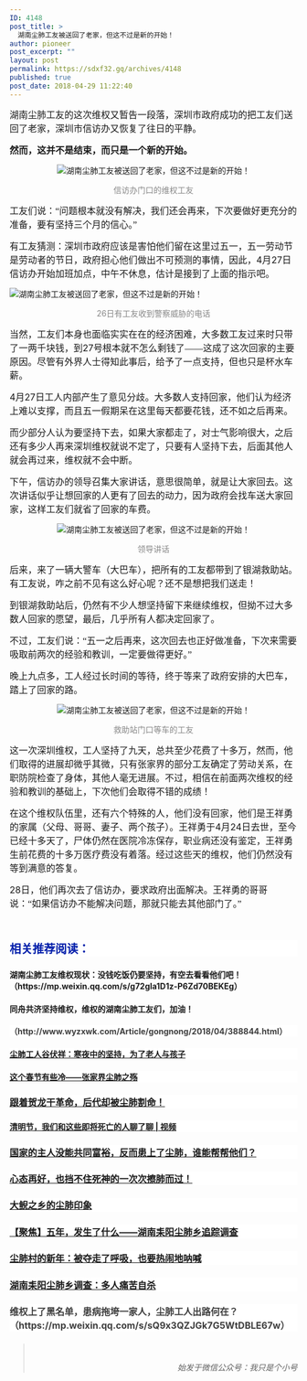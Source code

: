 ```yaml
---
ID: 4148
post_title: >
  湖南尘肺工友被送回了老家，但这不过是新的开始！
author: pioneer
post_excerpt: ""
layout: post
permalink: https://sdxf32.gq/archives/4148
published: true
post_date: 2018-04-29 11:22:40
---
```

<div class="bpp-post-content">

<span style="font-size: 16px; font-family: 宋体;">湖南尘肺工友的这次维权又暂告一段落，深圳市政府成功的把工友们送回了老家，深圳市信访办又恢复了往日的平静。</span>

<strong><span style="font-size: 16px; font-family: 宋体;">然而，这并不是结束，而只是一个新的开始。</span></strong>
<p style="text-align: center;"><img title="湖南尘肺工友被送回了老家，但这不过是新的开始！" src="https://sdxf32.gq/wp-content/uploads/2018/04/beepress-beepress-weixin-zhihu-jianshu-plugin-2-4-2-4148-1524971909.jpeg" alt="湖南尘肺工友被送回了老家，但这不过是新的开始！" /></p>
<p style="text-align: center;"><span style="color: #888888;">信访办门口的维权工友</span></p>
<span style="font-size: 16px; font-family: 宋体;">工友们说：“问题根本就没有解决，我们还会再来，下次要做好更充分的准备，要有坚持三个月的信心。”</span>

<span style="font-size: 16px; font-family: 宋体;">有工友猜测：深圳市政府应该是害怕他们留在这里过五一，五一劳动节是劳动者的节日，政府担心他们做出不可预测的事情，因此，</span><span style="font-size: 16px;">4</span><span style="font-size: 16px; font-family: 宋体;">月</span><span style="font-size: 16px;">27</span><span style="font-size: 16px; font-family: 宋体;">日信访办开始加班加点，中午不休息，估计是接到了上面的指示吧。</span>

<img title="湖南尘肺工友被送回了老家，但这不过是新的开始！" src="https://sdxf32.gq/wp-content/uploads/2018/04/beepress-beepress-weixin-zhihu-jianshu-plugin-2-4-2-4148-1524971914.jpg" alt="湖南尘肺工友被送回了老家，但这不过是新的开始！" />
<p style="text-align: center;"><span style="color: #888888;">26日有工友收到警察威胁的电话</span></p>
<span style="font-size: 16px; font-family: 宋体;">当然，工友们本身也面临实实在在的经济困难，大多数工友过来时只带了一两千块钱，到</span><span style="font-size: 16px;">27</span><span style="font-size: 16px; font-family: 宋体;">号根本就不怎么剩钱了——这成了这次回家的主要原因。尽管有外界人士得知此事后，给予了一点支持，但也只是杯水车薪。</span>

<span style="font-size: 16px;">4</span><span style="font-size: 16px; font-family: 宋体;">月</span><span style="font-size: 16px;">27</span><span style="font-size: 16px; font-family: 宋体;">日工人内部产生了意见分歧。大多数人支持回家，他们认为经济上难以支撑，而且五一假期呆在这里每天都要花钱，还不如之后再来。</span>

<span style="font-size: 16px; font-family: 宋体;">而少部分人认为要坚持下去，如果大家都走了，对士气影响很大，之后还有多少人再来深圳维权就说不定了，只要有人坚持下去，后面其他人就会再过来，维权就不会中断。</span>

<span style="font-size: 16px; font-family: 宋体;">下午，信访办的领导召集大家讲话，意思很简单，就是让大家回去。这次讲话似乎让想回家的人更有了回去的动力，因为政府会找车送大家回家，这样工友们就省了回家的车费。</span>
<p style="text-align: center;"><img title="湖南尘肺工友被送回了老家，但这不过是新的开始！" src="https://sdxf32.gq/wp-content/uploads/2018/04/beepress-beepress-weixin-zhihu-jianshu-plugin-2-4-2-4148-1524971920.jpeg" alt="湖南尘肺工友被送回了老家，但这不过是新的开始！" /></p>
<p style="text-align: center;"><span style="color: #888888;">领导讲话</span></p>
<span style="font-size: 16px; font-family: 宋体;">后来，来了一辆大警车（大巴车），把所有的工友都带到了银湖救助站。有工友说，咋之前不见有这么好心呢？还不是想把我们送走！</span>

<span style="font-size: 16px; font-family: 宋体;">到银湖救助站后，仍然有不少人想坚持留下来继续维权，但拗不过大多数人回家的愿望，最后，几乎所有人都决定回家了。</span>

<span style="font-size: 16px; font-family: 宋体;">不过，工友们说：“五一之后再来，这次回去也正好做准备，下次来需要吸取前两次的经验和教训，一定要做得更好。”</span>

<span style="font-size: 16px; font-family: 宋体;">晚上九点多，工人经过长时间的等待，终于等来了政府安排的大巴车，踏上了回家的路。</span>
<p style="text-align: center;"><img title="湖南尘肺工友被送回了老家，但这不过是新的开始！" src="https://sdxf32.gq/wp-content/uploads/2018/04/beepress-beepress-weixin-zhihu-jianshu-plugin-2-4-2-4148-1524971927.jpeg" alt="湖南尘肺工友被送回了老家，但这不过是新的开始！" /></p>
<p style="text-align: center;"><span style="color: #888888;">救助站门口等车的工友</span></p>
<span style="font-size: 16px; font-family: 宋体;">这一次深圳维权，工人坚持了九天，总共至少花费了十多万，然而，他们取得的进展却微乎其微，只有张家界的部分工友确定了劳动关系，在职防院检查了身体，其他人毫无进展。不过，相信在前面两次维权的经验和教训的基础上，下次他们会取得不错的成绩！</span>

<span style="font-size: 16px; font-family: 宋体;">在这个维权队伍里，还有六个特殊的人，他们没有回家，他们是王祥勇的家属（父母、哥哥、妻子、两个孩子）。王祥勇于</span><span style="font-size: 16px;">4</span><span style="font-size: 16px; font-family: 宋体;">月</span><span style="font-size: 16px;">24</span><span style="font-size: 16px; font-family: 宋体;">日去世，至今已经十多天了，尸体仍然在医院冷冻保存，职业病还没有鉴定，王祥勇生前花费的十多万医疗费没有着落。经过这些天的维权，他们仍然没有等到满意的答复。</span>

<span style="font-size: 16px;">28</span><span style="font-size: 16px; font-family: 宋体;">日，他们再次去了信访办，要求政府出面解决。王祥勇的哥哥说：“如果信访办不能解决问题，那就只能去其他部门了。”</span>

&nbsp;
<h4 style="max-width: 100%; min-height: 1em; color: #3e3e3e; font-size: 16px; white-space: normal; background-color: #ffffff; box-sizing: border-box !important; overflow-wrap: break-word !important;"><span style="max-width: 100%; color: #021eaa; font-size: 20px; box-sizing: border-box !important; overflow-wrap: break-word !important;"><strong style="max-width: 100%; box-sizing: border-box !important; overflow-wrap: break-word !important;">相关推荐阅读：</strong></span></h4>
<h4>湖南尘肺工友维权现状：没钱吃饭仍要坚持，有空去看看他们吧！（https://mp.weixin.qq.com/s/g72gIa1D1z-P6Zd70BEKEg）</h4>
<h4>同舟共济坚持维权，维权的湖南尘肺工友们，加油！</h4>
<h4 style="max-width: 100%; color: #3e3e3e; white-space: normal; background-color: #ffffff; box-sizing: border-box !important; overflow-wrap: break-word !important;">（http://www.wyzxwk.com/Article/gongnong/2018/04/388844.html）</h4>
<h4 style="max-width: 100%; color: #3e3e3e; white-space: normal; background-color: #ffffff; box-sizing: border-box !important; overflow-wrap: break-word !important;"><a style="max-width: 100%; box-sizing: border-box !important; overflow-wrap: break-word !important;" href="http://mp.weixin.qq.com/s?__biz=MzU4NjM0MzcyMA==&amp;mid=2247483744&amp;idx=1&amp;sn=4cb1d912f4593bf3d0701b44939ddf14&amp;chksm=fdfdf527ca8a7c3183192fd707320e7099bc477c9d472afb1f6a8679e3a36a491d3797762ec7&amp;scene=21#wechat_redirect" target="_blank" rel="noopener">尘肺工人谷伏祥：寒夜中的坚持，为了老人与孩子</a></h4>
<h4 style="max-width: 100%; color: #3e3e3e; white-space: normal; background-color: #ffffff; box-sizing: border-box !important; overflow-wrap: break-word !important;"><a style="max-width: 100%; box-sizing: border-box !important; overflow-wrap: break-word !important;" href="http://mp.weixin.qq.com/s?__biz=MjM5MjMwODcxNg==&amp;mid=2650107729&amp;idx=2&amp;sn=3f6778d0e1c749efafe45a9a2585b162&amp;chksm=bea983d289de0ac4ec7fbf5615748620c8ea494b12718d8c0538a8a24a4dc52bf7abb2e6f1c6&amp;scene=21#wechat_redirect" target="_blank" rel="noopener">这个春节有些冷——张家界尘肺之殇</a></h4>
<h4 style="max-width: 100%; min-height: 1em; color: #3e3e3e; font-size: 16px; white-space: normal; background-color: #ffffff; box-sizing: border-box !important; overflow-wrap: break-word !important;"><a style="max-width: 100%; box-sizing: border-box !important; overflow-wrap: break-word !important;" href="http://mp.weixin.qq.com/s?__biz=MzI3ODYzMDUxOQ==&amp;mid=2247489076&amp;idx=2&amp;sn=d55483682f77aecfa1fdeda7f84c7180&amp;chksm=eb554f2cdc22c63aef9d05f11b91f5c0346f757be7779d138469c30352cd20fe5756d7e15b75&amp;scene=21#wechat_redirect" target="_blank" rel="noopener">跟着贺龙干革命，后代却被尘肺割命！</a></h4>
<h4 style="max-width: 100%; color: #3e3e3e; white-space: normal; background-color: #ffffff; box-sizing: border-box !important; overflow-wrap: break-word !important;"><a style="max-width: 100%; box-sizing: border-box !important; overflow-wrap: break-word !important;" href="http://mp.weixin.qq.com/s?__biz=MjM5MjMwODcxNg==&amp;mid=2650107622&amp;idx=1&amp;sn=221edfaf120bc349cfac80af4fc2b399&amp;chksm=bea9826589de0b73f79e44f6ebdcec498cdb23474e580422bf9802d773a4363f6e4d31596118&amp;scene=21#wechat_redirect" target="_blank" rel="noopener">清明节，我们和这些即将死亡的人聊了聊 | 视频</a></h4>
<h4 style="max-width: 100%; min-height: 1em; color: #3e3e3e; font-size: 16px; white-space: normal; background-color: #ffffff; box-sizing: border-box !important; overflow-wrap: break-word !important;"><a style="max-width: 100%; box-sizing: border-box !important; overflow-wrap: break-word !important;" href="http://mp.weixin.qq.com/s?__biz=MzI3ODYzMDUxOQ==&amp;mid=2247489076&amp;idx=3&amp;sn=2c0d1b9861dbb2c6e25165eed5b2bcb8&amp;chksm=eb554f2cdc22c63a387846194661dbd012d66aed5588775e06df35a7444af39aedea1717739a&amp;scene=21#wechat_redirect" target="_blank" rel="noopener">国家的主人没能共同富裕，反而患上了尘肺，谁能帮帮他们？</a></h4>
<h4 style="max-width: 100%; min-height: 1em; color: #3e3e3e; font-size: 16px; white-space: normal; background-color: #ffffff; box-sizing: border-box !important; overflow-wrap: break-word !important;"><a style="max-width: 100%; box-sizing: border-box !important; overflow-wrap: break-word !important;" href="http://mp.weixin.qq.com/s?__biz=MzI3ODYzMDUxOQ==&amp;mid=2247488834&amp;idx=1&amp;sn=03ba66c3f7491cdd83708119e449de49&amp;chksm=eb554c5adc22c54c029c0b5b73ac3d195614276a9d2d9dd031ae8511664bf60faa2dceb4886b&amp;scene=21#wechat_redirect" target="_blank" rel="noopener">心态再好，也挡不住死神的一次次擦肺而过！</a></h4>
<h4 style="max-width: 100%; min-height: 1em; color: #3e3e3e; font-size: 16px; white-space: normal; background-color: #ffffff; box-sizing: border-box !important; overflow-wrap: break-word !important;"><a style="max-width: 100%; box-sizing: border-box !important; overflow-wrap: break-word !important;" href="http://mp.weixin.qq.com/s?__biz=MzAwNDA1MjI0NQ==&amp;mid=2650621193&amp;idx=1&amp;sn=ef90c4da92f27bfe961ed33ccf726a32&amp;chksm=83382173b44fa865d8067ba4583d4cc727534d7cc5dc055bb4f071a419dac627cd6b9f7966c0&amp;scene=21#wechat_redirect" target="_blank" rel="noopener">大鲵之乡的尘肺印象</a></h4>
<h4 style="max-width: 100%; min-height: 1em; color: #3e3e3e; font-size: 16px; white-space: normal; background-color: #ffffff; box-sizing: border-box !important; overflow-wrap: break-word !important;"><a style="max-width: 100%; box-sizing: border-box !important; overflow-wrap: break-word !important;" href="http://mp.weixin.qq.com/s?__biz=MjM5Njk1ODIyMQ==&amp;mid=206991810&amp;idx=1&amp;sn=ab6e683df4d4a962bb5e7b01cd259198&amp;scene=21#wechat_redirect" target="_blank" rel="noopener">【聚焦】五年，发生了什么——湖南耒阳尘肺乡追踪调查</a></h4>
<h4 style="max-width: 100%; min-height: 1em; color: #3e3e3e; font-size: 16px; white-space: normal; background-color: #ffffff; box-sizing: border-box !important; overflow-wrap: break-word !important;"><a style="max-width: 100%; box-sizing: border-box !important; overflow-wrap: break-word !important;" href="http://mp.weixin.qq.com/s?__biz=MjM5MjMwODcxNg==&amp;mid=2650107326&amp;idx=1&amp;sn=9fdc0a943fc79ed70173e40e94e1fd99&amp;chksm=bea9813d89de082b0511c8574184d57c16d0b402b76a31e604a29b013aaa11c2aad3eb27c8b0&amp;scene=21#wechat_redirect" target="_blank" rel="noopener">尘肺村的新年：被夺走了呼吸，也要热闹地呐喊</a></h4>
<h4 style="max-width: 100%; min-height: 1em; color: #3e3e3e; font-size: 16px; white-space: normal; background-color: #ffffff; box-sizing: border-box !important; overflow-wrap: break-word !important;"><a style="max-width: 100%; box-sizing: border-box !important; overflow-wrap: break-word !important;" href="http://mp.weixin.qq.com/s?__biz=MjM5NDc5NjMzMQ==&amp;mid=205463007&amp;idx=1&amp;sn=47b42cde21572f1003b37a434c781a6b&amp;scene=21#wechat_redirect" target="_blank" rel="noopener">湖南耒阳尘肺乡调查：多人痛苦自杀</a></h4>
<h4 style="max-width: 100%; min-height: 1em; color: #3e3e3e; font-size: 16px; white-space: normal; background-color: #ffffff; box-sizing: border-box !important; overflow-wrap: break-word !important;">维权上了黑名单，患病拖垮一家人，尘肺工人出路何在？（https://mp.weixin.qq.com/s/sQ9x3QZJGk7G5WtDBLE67w）</h4>
<blockquote class="keep-source">&nbsp;
<p style="text-align: right;"><em>始发于微信公众号：我只是个小号</em></p>
</blockquote>
</div>